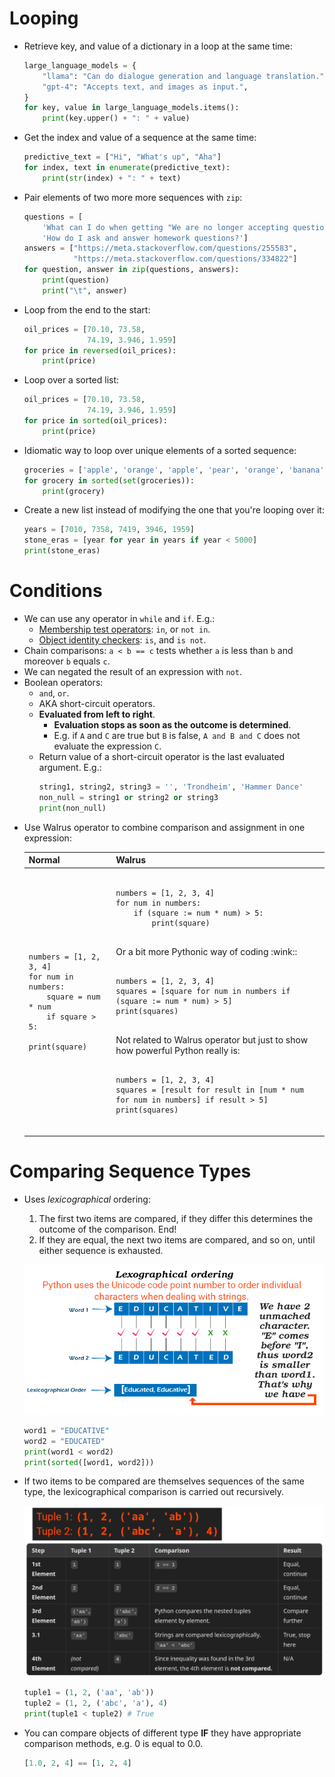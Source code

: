 # Looping

- Retrieve key, and value of a dictionary in a loop at the same time:
  ```py
  large_language_models = {
      "llama": "Can do dialogue generation and language translation.",
      "gpt-4": "Accepts text, and images as input.",
  }
  for key, value in large_language_models.items():
      print(key.upper() + ": " + value)
  ```
- Get the index and value of a sequence at the same time:
  ```py
  predictive_text = ["Hi", "What's up", "Aha"]
  for index, text in enumerate(predictive_text):
      print(str(index) + ": " + text)
  ```
- Pair elements of two more more sequences with `zip`:
  ```py
  questions = [
      'What can I do when getting "We are no longer accepting questions/answers from this account"?',
      'How do I ask and answer homework questions?']
  answers = ["https://meta.stackoverflow.com/questions/255583",
             "https://meta.stackoverflow.com/questions/334822"]
  for question, answer in zip(questions, answers):
      print(question)
      print("\t", answer)
  ```
- Loop from the end to the start:
  ```py
  oil_prices = [70.10, 73.58,
                74.19, 3.946, 1.959]
  for price in reversed(oil_prices):
      print(price)
  ```
- Loop over a sorted list:
  ```py
  oil_prices = [70.10, 73.58,
                74.19, 3.946, 1.959]
  for price in sorted(oil_prices):
      print(price)
  ```
- Idiomatic way to loop over unique elements of a sorted sequence:
  ```py
  groceries = ['apple', 'orange', 'apple', 'pear', 'orange', 'banana']
  for grocery in sorted(set(groceries)):
      print(grocery)
  ```
- Create a new list instead of modifying the one that you're looping over it:
  ```py
  years = [7010, 7358, 7419, 3946, 1959]
  stone_eras = [year for year in years if year < 5000]
  print(stone_eras)
  ```

# Conditions

- We can use any operator in `while` and `if`. E.g.:
  - [Membership test operators](https://docs.python.org/3/reference/expressions.html#membership-test-operations): `in`, or `not in`.
  - [Object identity checkers](https://docs.python.org/3/library/operator.html#operator.is_): `is`, and `is not`.
- Chain comparisons: `a < b == c` tests whether `a` is less than `b` and moreover `b` equals `c`.
- We can negated the result of an expression with `not`.
- Boolean operators:
  - `and`, `or`.
  - AKA short-circuit operators.
  - **Evaluated from left to right**.
    - **Evaluation stops as soon as the outcome is determined**.
    - E.g. if `A` and `C` are true but `B` is false, `A and B and C` does not evaluate the expression `C`.
  - Return value of a short-circuit operator is the last evaluated argument. E.g.:
    ```py
    string1, string2, string3 = '', 'Trondheim', 'Hammer Dance'
    non_null = string1 or string2 or string3
    print(non_null)
    ```
- Use Walrus operator to combine comparison and assignment in one expression:
  <table>
  <thead>
  <tr>
  <th>Normal</th>
  <th>Walrus</th>
  </tr>
  </thead>
  <tbody>
  <tr>
  <td>
  <pre lang="python">
  <code>
  numbers = [1, 2, 3, 4]
  for num in numbers:
      square = num * num
      if square > 5:
          print(square)
  </code>
  </pre>
  </td>
  <td>
  <pre lang="python">
  <code>
  numbers = [1, 2, 3, 4]
  for num in numbers:
      if (square := num * num) > 5:
          print(square)
  </code>
  </pre>
  Or a bit more Pythonic way of coding :wink::
  <pre lang="python">
  <code>
  numbers = [1, 2, 3, 4]
  squares = [square for num in numbers if (square := num * num) > 5]
  print(squares)
  </code>
  </pre>
  Not related to Walrus operator but just to show how powerful Python really is:
  <pre lang="python">
  <code>
  numbers = [1, 2, 3, 4]
  squares = [result for result in [num * num for num in numbers] if result > 5]
  print(squares)
  </code>
  </pre>
  </td>
  </tr>
  </tbody>
  </table>

# Comparing Sequence Types

- Uses _lexicographical_ ordering:

  1. The first two items are compared, if they differ this determines the outcome of the comparison. End!
  2. If they are equal, the next two items are compared, and so on, until either sequence is exhausted.

  ![lexicographical comparison](./assets/lexicographical-comparison.png)

  ```py
  word1 = "EDUCATIVE"
  word2 = "EDUCATED"
  print(word1 < word2)
  print(sorted([word1, word2]))
  ```

- If two items to be compared are themselves sequences of the same type, the lexicographical comparison is carried out recursively.

  ![Nested tuple comparison](./assets/nested-tuple-comparison.png)

  ```py
  tuple1 = (1, 2, ('aa', 'ab'))
  tuple2 = (1, 2, ('abc', 'a'), 4)
  print(tuple1 < tuple2) # True
  ```

- You can compare objects of different type **IF** they have appropriate comparison methods, e.g. 0 is equal to 0.0.
  ```py
  [1.0, 2, 4] == [1, 2, 4]
  ```
